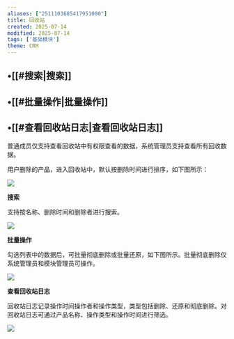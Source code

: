 ```yaml
---
aliases: ["2511103685417951000"]
title: 回收站
created: 2025-07-14
modified: 2025-07-14
tags: ['基础模块']
theme: CRM
---
```


## •[[#搜索|搜索]]

## •[[#批量操作|批量操作]]

## •[[#查看回收站日志|查看回收站日志]]

普通成员仅支持查看回收站中有权限查看的数据，系统管理员支持查看所有回收数据。

用户删除的产品，进入回收站中，默认按删除时间进行排序，如下图所示：

![](8fb45276669df5bc0e9e9908b0afffe0.jpg)

**搜索**

支持按名称、删除时间和删除者进行搜索。

![](2ccec449ed3c76f661c0b238f9119efd.jpg)

**批量操作**

勾选列表中的数据后，可批量彻底删除或批量还原，如下图所示。批量彻底删除仅系统管理员和模块管理员可操作。

![](f9e032a4b01d00d95ef892aa91856338.jpg)

**查看回收站日志**

回收站日志记录操作时间操作者和操作类型，类型包括删除、还原和彻底删除。对回收站日志可通过产品名称、操作类型和操作时间进行筛选。

![](3a5be4118ae34afd14cd8a74455080c4.jpg)